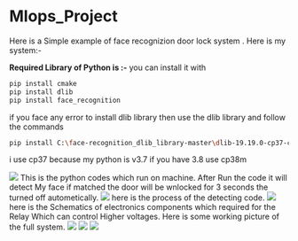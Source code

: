 # Mlops_Project
Here is a Simple example of face recognizion door lock system .
Here is my system:-

**Required Library of Python is :-**
you can install it with 
```bash
pip install cmake
pip install dlib
pip install face_recognition
```
if you face any error to install dlib library then use the dlib library and follow the commands
```bash
pip install C:\face-recognition_dlib_library-master\dlib-19.19.0-cp37-cp37m-win_amd64.whl
```
i use cp37 because my python is v3.7 if you have 3.8 use cp38m

![](https://github.com/sibadyuti-de/Mlops_Project/blob/master/demo/succe.png)
This is the python codes which run on machine.
After Run the code it will detect My face if matched the door will be wnlocked for 3 seconds the turned off autometically.
![](https://github.com/sibadyuti-de/Mlops_Project/blob/master/demo/procs.png)
here is the process of the detecting code.
![](https://github.com/sibadyuti-de/Mlops_Project/blob/master/demo/schematics.png)
here is the Schematics of electronics components which required for the Relay Which can control Higher voltages.
Here is some working picture of the full system.
![](https://github.com/sibadyuti-de/Mlops_Project/blob/master/demo/20201001_173324.jpg)
![](https://github.com/sibadyuti-de/Mlops_Project/blob/master/demo/20200925_183728.jpg)
![](https://github.com/sibadyuti-de/Mlops_Project/blob/master/demo/20200925_183721.jpg)
